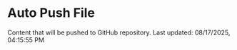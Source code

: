 # Auto Push File

Content that will be pushed to GitHub repository.
Last updated: 08/17/2025, 04:15:55 PM
